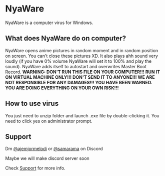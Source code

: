 # NyaWare

NyaWare is a computer virus for Windows.

## What does NyaWare do on computer?

NyaWare opens anime pictures in random moment and in random position on screen. You can't close these pictures XD. It also plays ahh sound very loudly (if you have 0% volume NyaWare will set it to 100% and play the sound). NyaWare adds itself to autostart and overwrites Master Boot Record. **WARNING: DON'T RUN THIS FILE ON YOUR COMPUTER!!! RUN IT ON VIRTUAL MACHINE ONLY!!! DON'T SEND IT TO ANYONE!!! WE ARE NOT RESPONSIBLE FOR ANY DAMAGES!!! YOU HAVE BEEN WARNED. YOU ARE DOING EVERYTHING ON YOUR OWN RISK!!!**


## How to use virus

You just need to unzip folder and launch .exe file by double-clicking it. You need to click yes on administrator prompt.

## Support

Dm [@ajemjormelodi](https://discord.com/users/710110211809214504) or [@samarama](https://discord.com/users/748077813763932170) on Discord

Maybe we will make discord server soon

Check [Support](https://github.com/samarama091/NyaWare/blob/main/SUPPORT.md) for more info.
